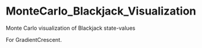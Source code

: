 # MonteCarlo_Blackjack_Visualization
Monte Carlo visualization of Blackjack state-values

For GradientCrescent.
